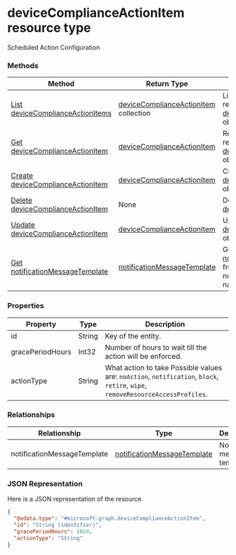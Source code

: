 # deviceComplianceActionItem resource type

Scheduled Action Configuration
### Methods
|Method|Return Type|Description|
|---|---|---|
|[List deviceComplianceActionItems](../api/deviceComplianceActionItem_list.md)|[deviceComplianceActionItem](../resources/deviceComplianceActionItem.md) collection|List properties and relationships of the [deviceComplianceActionItem](../resources/deviceComplianceActionItem.md) objects.|
|[Get deviceComplianceActionItem](../api/deviceComplianceActionItem_get.md)|[deviceComplianceActionItem](../resources/deviceComplianceActionItem.md)|Read properties and relationships of the [deviceComplianceActionItem](../resources/deviceComplianceActionItem.md) object.|
|[Create deviceComplianceActionItem](../api/deviceComplianceActionItem_create.md)|[deviceComplianceActionItem](../resources/deviceComplianceActionItem.md)|Create a new [deviceComplianceActionItem](../resources/deviceComplianceActionItem.md) object.|
|[Delete deviceComplianceActionItem](../api/deviceComplianceActionItem_delete.md)|None|Deletes a [deviceComplianceActionItem](../resources/deviceComplianceActionItem.md).|
|[Update deviceComplianceActionItem](../api/deviceComplianceActionItem_update.md)|[deviceComplianceActionItem](../resources/deviceComplianceActionItem.md)|Update the properties of a [deviceComplianceActionItem](../resources/deviceComplianceActionItem.md) object.|
|[Get notificationMessageTemplate](../api/deviceComplianceActionItem_get_notificationMessageTemplate.md)|[notificationMessageTemplate](../resources/notificationMessageTemplate.md)|Get the [notificationMessageTemplate](../resources/notificationMessageTemplate.md) from the notificationMessageTemplate navigation property.|

### Properties
|Property|Type|Description|
|---|---|---|
|id|String|Key of the entity.|
|gracePeriodHours|Int32|Number of hours to wait till the action will be enforced.|
|actionType|String|What action to take Possible values are: `noAction`, `notification`, `block`, `retire`, `wipe`, `removeResourceAccessProfiles`.|

### Relationships
|Relationship|Type|Description|
|---|---|---|
|notificationMessageTemplate|[notificationMessageTemplate](../resources/notificationMessageTemplate.md)|Notification message template.|

### JSON Representation
Here is a JSON representation of the resource.
<!-- {
  "blockType": "resource",
  "keyProperty": "id",
  "@odata.type": "microsoft.graph.deviceComplianceActionItem"
}
-->
```json
{
  "@odata.type": "#microsoft.graph.deviceComplianceActionItem",
  "id": "String (identifier)",
  "gracePeriodHours": 1024,
  "actionType": "String"
}
```

